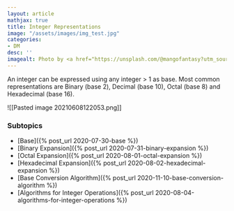 ```yaml
---
layout: article
mathjax: true
title: Integer Representations
image: "/assets/images/img_test.jpg"
categories:
- DM
desc: '' 
imagealt: Photo by <a href="https://unsplash.com/@mangofantasy?utm_source=unsplash&utm_medium=referral&utm_content=creditCopyText">Tim Johnson</a> on <a href="https://unsplash.com/s/photos/logic?utm_source=unsplash&utm_medium=referral&utm_content=creditCopyText">Unsplash</a>
---
```


An integer can be expressed using any integer > 1 as base.
Most common representations are Binary (base 2), Decimal (base 10), Octal (base 8) and Hexadecimal (base 16).

![[Pasted image 20210608122053.png]]

### Subtopics
- [Base]({% post_url 2020-07-30-base %})
- [Binary Expansion]({% post_url 2020-07-31-binary-expansion %})
- [Octal Expansion]({% post_url 2020-08-01-octal-expansion %})
- [Hexadecimal Expansion]({% post_url 2020-08-02-hexadecimal-expansion %})
- [Base Conversion Algorithm]({% post_url 2020-11-10-base-conversion-algorithm %})
- [Algorithms for Integer Operations]({% post_url 2020-08-04-algorithms-for-integer-operations %})
